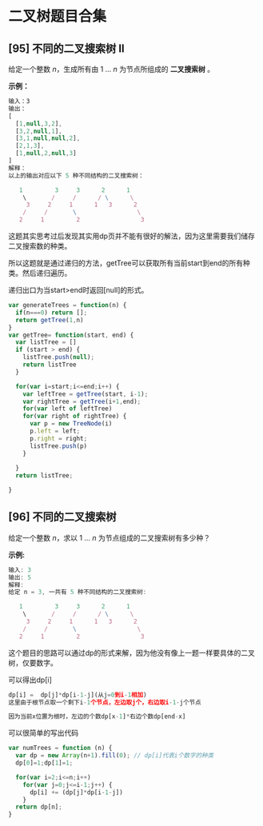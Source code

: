 #    二叉树题目合集



##  [95] 不同的二叉搜索树 II

给定一个整数 *n*，生成所有由 1 ... *n* 为节点所组成的 **二叉搜索树** 。

 

**示例：**

```javascript
输入：3
输出：
[
  [1,null,3,2],
  [3,2,null,1],
  [3,1,null,null,2],
  [2,1,3],
  [1,null,2,null,3]
]
解释：
以上的输出对应以下 5 种不同结构的二叉搜索树：

   1         3     3      2      1
    \       /     /      / \      \
     3     2     1      1   3      2
    /     /       \                 \
   2     1         2                 3
```



这题其实思考过后发现其实用dp页并不能有很好的解法，因为这里需要我们储存二叉搜索数的种类。

所以这题就是通过递归的方法，getTree可以获取所有当前start到end的所有种类。然后递归遍历。

递归出口为当start>end时返回[null]的形式。



```javascript
var generateTrees = function(n) {
  if(n===0) return [];
  return getTree(1,n)
}
var getTree= function(start, end) {
  var listTree = []
  if (start > end) {
    listTree.push(null);
    return listTree
  }

  for(var i=start;i<=end;i++) {
    var leftTree = getTree(start, i-1);
    var rightTree = getTree(i+1,end);
    for(var left of leftTree) 
    for(var right of rightTree) {
      var p = new TreeNode(i)
      p.left = left;
      p.right = right;
      listTree.push(p)
    }
    
  }
  return listTree; 

}
```



##   [96] 不同的二叉搜索树



给定一个整数 *n*，求以 1 ... *n* 为节点组成的二叉搜索树有多少种？

**示例:**

```javascript
输入: 3
输出: 5
解释:
给定 n = 3, 一共有 5 种不同结构的二叉搜索树:

   1         3     3      2      1
    \       /     /      / \      \
     3     2     1      1   3      2
    /     /       \                 \
   2     1         2                 3
```



这个题目的思路可以通过dp的形式来解，因为他没有像上一题一样要具体的二叉树，仅要数字。

可以得出dp[i]

```javascript
dp[i] =  dp[j]*dp[i-1-j](从j=0到i-1相加)
这里由于根节点取一个剩下i-1个节点，左边取j个，右边取i-1-j个节点

因为当前x位置为根时，左边的个数dp[x-1]*右边个数dp[end-x]
```

可以很简单的写出代码

```javascript
var numTrees = function (n) {
  var dp = new Array(n+1).fill(0); // dp[i]代表i个数字的种类
  dp[0]=1;dp[1]=1;

  for(var i=2;i<=n;i++)
    for(var j=0;j<=i-1;j++) {
      dp[i] += (dp[j]*dp[i-1-j])
    }
  return dp[n];
}

```



